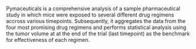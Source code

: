 Pymaceuticals is a comprehensive analysis of a sample pharmaceutical study in which mice were exposed to several different drug regimens accross various timepoints.
Subsequently, it aggregates the data from the four most promising drug regimens and performs statistical analysis using the tumor volume at at the end of the trial (last timepoint) as the benchmark for effectiveness of each regimen.